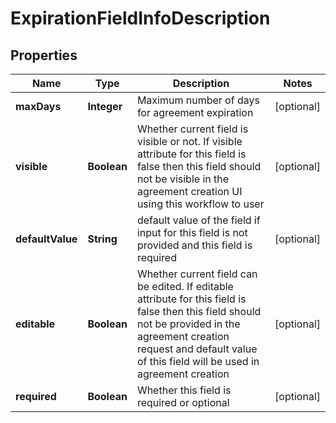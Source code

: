 
# ExpirationFieldInfoDescription

## Properties
Name | Type | Description | Notes
------------ | ------------- | ------------- | -------------
**maxDays** | **Integer** | Maximum number of days for agreement expiration |  [optional]
**visible** | **Boolean** | Whether current field is visible or not. If visible attribute for this field is false then this field should not be visible in the agreement creation UI using this workflow to user |  [optional]
**defaultValue** | **String** | default value of the field if input for this field is not provided and this field is required |  [optional]
**editable** | **Boolean** | Whether current field can be edited. If editable attribute for this field is false then this field should not be provided in the agreement creation request and default value of this field will be used in agreement creation |  [optional]
**required** | **Boolean** | Whether this field is required or optional |  [optional]



